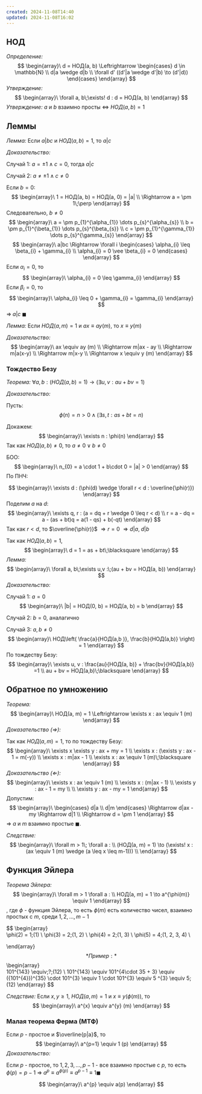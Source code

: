 ```yaml
---
created: 2024-11-08T14:40
updated: 2024-11-08T16:02
---
```


## НОД

*Определение:* 
$$
\begin{array}\
d = НОД(a, b) \Leftrightarrow \begin{cases}
d \in \mathbb{N} \\
d|a \wedge d|b \\
\forall d' ((d'|a \wedge d'|b) \to (d'|d))
\end{cases} 
\end{array}
$$
*Утверждение:* 
$$
\begin{array}\
\forall a, b\;\exists! d : d = НОД(a, b)
\end{array}
$$
*Утверждение:* $a$ и $b$ взаимно просты <=> $НОД(a, b) = 1$

## Леммы

*Лемма:* Если $a|bc$ и $НОД(a,b) = 1$, то $a|c$

*Доказательство:* 

Случай 1: $a = \pm 1 \wedge c = 0$, тогда $a|c$

Случай 2: $a \neq \pm 1 \wedge c \neq 0$

Если $b = 0$:
$$
\begin{array}\
1 = НОД(a, b) = НОД(a, 0) = |a| \\
\Rightarrow a = \pm 1\;\perp
\end{array}
$$
Следовательно, $b \neq 0$
$$
\begin{array}\
a = \pm p_{1}^{\alpha_{1}} \dots p_{s}^{\alpha_{s}} \\
b = \pm p_{1}^{\beta_{1}} \dots p_{s}^{\beta_{s}} \\
c = \pm p_{1}^{\gamma_{1}} \dots p_{s}^{\gamma_{s}}
\end{array}
$$
$$
\begin{array}\
a|bc \Rightarrow \forall i \begin{cases}
 \alpha_{i} \leq \beta_{i} + \gamma_{i} \\
\alpha_{i} = 0 \vee \beta_{i} = 0
\end{cases} 
\end{array}
$$
Если $\alpha_{i} = 0$, то
$$
\begin{array}\
\alpha_{i} = 0 \leq \gamma_{i}
\end{array}
$$
Если $\beta_{i} = 0$, то
$$
\begin{array}\
\alpha_{i} \leq 0 + \gamma_{i} = \gamma_{i}
\end{array}
$$
$\Rightarrow\;a|c\;\blacksquare$

*Лемма:* Если $НОД(a, m) = 1$ и $ax \equiv ay (m)$, то $x \equiv y (m)$

*Доказательство:* 
$$
\begin{array}\
ax \equiv ay (m) \\
\Rightarrow m|ax - ay \\
\Rightarrow m|a(x-y) \\
\Rightarrow m|x-y \\
\Rightarrow x \equiv y (m)
\end{array}
$$

### Тождество Безу

*Теорема:* $\forall a, b : (НОД(a, b) = 1) \to (\exists u,v :au + bv = 1)$

*Доказательство:* 

Пусть:
$$\phi(n) = n>0 \wedge (\exists s, t : as + bt = n)$$

Докажем:
$$
\begin{array}\
\exists n : \phi(n)
\end{array}
$$
Так как $НОД(a, b) \neq 0$, то $a \neq 0 \vee b \neq 0$

БОО:
$$
\begin{array}\
n_{0} = a \cdot 1 + b\cdot 0 = |a| > 0
\end{array}
$$
По ПНЧ:

$$
\begin{array}\
\exists d : (\phi(d) \wedge \forall r < d : \overline{\phi(r)})
\end{array}
$$
Поделим $a$ на $d$:
$$
\begin{array}\
\exists q, r : (a = dq + r \wedge 0 \leq r < d) \\
r = a - dq = a - (as + bt)q = a(1 - qs) + b(-qt)
\end{array}
$$
Так как $r < d$, то $\overline{\phi(r)}$
$\Rightarrow r = 0$
$\Rightarrow d|a,\;d|b$

Так как $НОД(a, b) = 1$, 
$$
\begin{array}\
d = 1 = as + bt\;\blacksquare
\end{array}
$$
*Лемма:* 
$$
\begin{array}\
\forall a, b\;\exists u,v :\;(au + bv = НОД(a, b))
\end{array}
$$
*Доказательство:* 

Случай 1: $a = 0$ 
$$
\begin{array}\
|b| = НОД(0, b) = НОД(a, b) = b
\end{array}
$$

Случай 2: $b = 0$, аналагично

Случай 3: $a, b \neq 0$
$$
\begin{array}\
НОД\left( \frac{a}{НОД(a,b )}, \frac{b}{НОД(a,b)} \right) = 1
\end{array}
$$
По тождеству Безу:
$$
\begin{array}\
\exists u, v : \frac{au}{НОД(a, b)} + \frac{bv}{НОД(a,b)} =1 \\
au + bv = НОД(a,b)\;\blacksquare
\end{array}
$$
## Обратное по умножению

*Теорема:*
$$
\begin{array}\
НОД(a, m) = 1 \Leftrightarrow \exists x : ax \equiv 1 (m) 
\end{array}
$$
*Доказательство ($\Rightarrow$):* 

Так как $НОД(a,m) = 1$, то по тождеству Безу:
$$
\begin{array}\
\exists x \exists y : ax + my = 1 \\
\exists x : (\exists y : ax - 1 = m(-y)) \\
\exists x : m|ax - 1 \\
\exists x : ax \equiv 1 (m)\;\blacksquare
\end{array}
$$
*Доказательство ($\Leftarrow$):* 
$$
\begin{array}\
\exists x : ax \equiv 1 (m) \\
\exists x : (m|ax - 1) \\
\exists y : ax - 1 = my \\ \\
\exists y : ax - my = 1
\end{array}
$$
Допустим:
$$
\begin{array}\
\begin{cases}
d|a \\
d|m
\end{cases} \Rightarrow d|ax - my \Rightarrow d|1 \\
\Rightarrow d = \pm 1
\end{array}
$$
$\Rightarrow$ $a$ и $m$ взаимно простые $\blacksquare$.

*Следствие:* 
$$
\begin{array}\
\forall m > 1\; \forall a : \\
(НОД(a, m) = 1) \to (\exists! x : (ax \equiv 1 (m) \wedge (a \leq x \leq m-1))) \\
\end{array}
$$
## Функция Эйлера

*Теорема Эйлера:* 
$$
\begin{array}\
\forall m > 1 \forall a : \\
НОД(a, m) = 1 \to a^{\phi(m)} \equiv 1
\end{array}
$$
, где $\phi$ - функция Эйлера, то есть $\phi(m)$ есть количество чисел, взаимно простых с $m$, среди $1, 2, \dots, m-1$

$$
\begin{array}\
\phi(2) = 1\;(1) \\
\phi(3) = 2\;(1, 2) \\
\phi(4) = 2\;(1, 3) \\
\phi(5) = 4\;(1, 2, 3, 4) \\

\end{array}
$$
*Пример:* 
$$
\begin{array}\
101^{143} \equiv\;?\;(12) \\
101^{143} \equiv 101^{4\cdot 35 + 3} \equiv ({101^{4}})^{35} \cdot 101^{3} \equiv 1 \cdot 101^{3} \equiv 5 ^{3} \equiv 5\; (12)
\end{array}
$$

*Следствие:* Если $x, y \geq 1$, $НОД(a, m) = 1$ и $x \equiv y (\phi(m))$, то
$$
\begin{array}\
a^{x} \equiv a^{y} (m)
\end{array}
$$
### Малая теорема Ферма (МТФ)

Если $p$ - простое и $\overline{p|a}$, то
$$
\begin{array}\
a^{p=1} \equiv 1 (p)
\end{array}
$$
*Доказательство:* 

Если $p$ - простое, то $1, 2, 3, \dots, p-1$ - все взаимно простые с $p$, то есть $\phi(p) = p-1$
$\Rightarrow\;a^{p} \equiv a^{\phi(p)} \equiv a^{p-1} \equiv 1 \blacksquare$

$$
\begin{array}\
a^{p} \equiv a(p)
\end{array}
$$